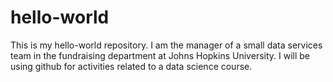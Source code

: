 # hello-world
This is my hello-world repository.
I am the manager of a small data services team in the fundraising department at Johns Hopkins University. I will be using github for activities related to a data science course. 
